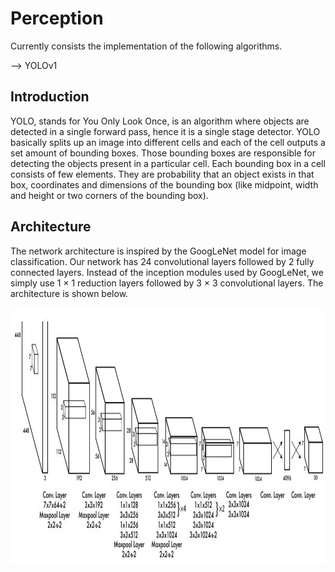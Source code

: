 # Perception

Currently consists the implementation of the following algorithms.

--> YOLOv1 <br/>

## Introduction

YOLO, stands for You Only Look Once, is an algorithm where objects are detected in a single forward pass, hence it is a single stage detector. YOLO basically splits up an image into different cells and each of the cell outputs a set amount of bounding boxes. Those bounding boxes are responsible for detecting the objects present in a particular cell. Each bounding box in a cell consists of few elements. They are probability that an object exists in that box, coordinates and dimensions of the bounding box (like midpoint, width and height or two corners of the bounding box). <br/>

## Architecture

The network architecture is inspired by the GoogLeNet model for image classification. Our network has 24 convolutional layers followed by 2 fully connected layers. Instead of the inception modules used by GoogLeNet, we simply use 1 × 1 reduction layers followed by 3 × 3 convolutional layers. The architecture is shown below.

<p align = "center">
<img src="images/yolo_architecture.JPG" width="953" height="410">
</p>
